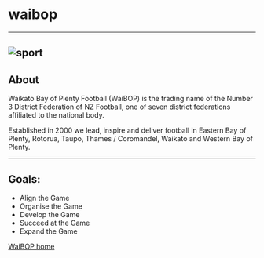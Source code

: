 # waibop
---
![sport](https://sportsgroundproduction.blob.core.windows.net/cms/6625/logo.jpg?ts=636925490769270000 "waibop")
---
## About
Waikato Bay of Plenty Football (WaiBOP) is the trading name of the Number 3 District Federation of NZ Football, one of seven district federations affiliated to the national body.

Established in 2000 we lead, inspire and deliver football in Eastern Bay of Plenty, Rotorua, Taupo, Thames / Coromandel, Waikato and Western Bay of Plenty.
***
## Goals:
+ Align the Game
+ Organise the Game
+ Develop the Game
+ Succeed at the Game
+ Expand the Game

[WaiBOP home](http://www.waibopfootball.co.nz/)

